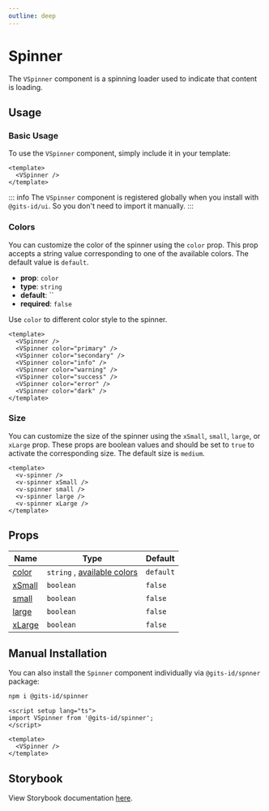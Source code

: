 ```yaml
---
outline: deep
---
```


# Spinner

The `VSpinner` component is a spinning loader used to indicate that content is loading.

## Usage

### Basic Usage

To use the `VSpinner` component, simply include it in your template:

<LivePreview src="components-spinner--default" height="auto" >

```vue
<template>
  <VSpinner />
</template>
```

</LivePreview>

::: info
The `VSpinner` component is registered globally when you install with `@gits-id/ui`. So you don't need to import it manually.
:::

### Colors

You can customize the color of the spinner using the `color` prop. This prop accepts a string value corresponding to one of the available colors. The default value is `default`.

- **prop**: `color`
- **type**: `string`
- **default**: ``
- **required**: `false`

Use `color` to different color style to the spinner.

<LivePreview src="components-spinner--colors" height="auto">

```vue
<template>
  <VSpinner />
  <VSpinner color="primary" />
  <VSpinner color="secondary" />
  <VSpinner color="info" />
  <VSpinner color="warning" />
  <VSpinner color="success" />
  <VSpinner color="error" />
  <VSpinner color="dark" />
</template>
```

</LivePreview>

### Size

You can customize the size of the spinner using the `xSmall`, `small`, `large`, or `xLarge` prop. These props are boolean values and should be set to `true` to activate the corresponding size. The default size is `medium`.

<LivePreview src="components-spinner--sizes" height="auto" >

```vue
<template>
  <v-spinner />
  <v-spinner xSmall />
  <v-spinner small />
  <v-spinner large />
  <v-spinner xLarge />
</template>
```

</LivePreview>

## Props

| Name            | Type                                               | Default   |
| --------------- | -------------------------------------------------- | --------- |
| [color](#color) | `string` , [available colors](/guide/theme#colors) | `default` |
| [xSmall](#size) | `boolean`                                          | `false`   |
| [small](#size)  | `boolean`                                          | `false`   |
| [large](#size)  | `boolean`                                          | `false`   |
| [xLarge](#size) | `boolean`                                          | `false`   |

## Manual Installation

You can also install the `Spinner` component individually via `@gits-id/spnner` package:

```bash
npm i @gits-id/spinner
```

```vue
<script setup lang="ts">
import VSpinner from '@gits-id/spinner';
</script>

<template>
  <VSpinner />
</template>
```

## Storybook

View Storybook documentation [here](https://gits-ui.web.app/?path=/story/components-spinner--default).
